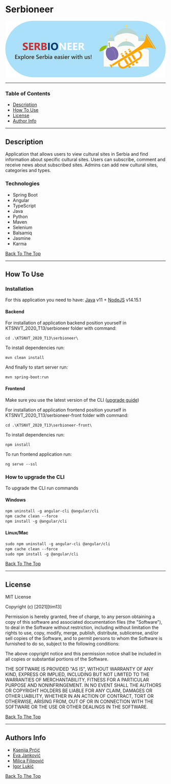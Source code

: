 # Serbioneer

![Project Image](serbioneer-front/src/assets/images/baner_pozadina.png)

---

### Table of Contents

-   [Description](#description)
-   [How To Use](#how-to-use)
-   [License](#license)
-   [Author Info](#author-info)

---

## Description

Application that allows users to view cultural sites in Serbia and find information about specific cultural sites.
Users can subscribe, comment and receive news about subscribed sites.
Admins can add new cultural sites, categories and types.

### Technologies

-   Spring Boot
-   Angular
-   TypeScript
-   Java
-   Python
-   Maven
-   Selenium
-   Balsamiq
-   Jasmine
-   Karma

[Back To The Top](#serbioneer)

---

## How To Use

### Installation

For this application you need to have:
[Java](https://jdk.java.net/15/) v11 +
[NodeJS](https://nodejs.org/download/release/v14.15.1/) v14.15.1

#### Backend

For installation of application backend position yourself in KTSNVT_2020_T13/serbioneer folder
with command:

```
cd .\KTSNVT_2020_T13\serbioneer\
```

To install dependencies run:

```
mvn clean install
```

And finally to start server run:

```
mvn spring-boot:run
```

#### Frontend

Make sure you use the latest version of the CLI ([upgrade guide](#upgrade))

For installation of application frontend position yourself in KTSNVT_2020_T13/serbioneer-front
folder with command:

```
cd .\KTSNVT_2020_T13\serbioneer-front\
```

To install dependencies run:

```
npm install
```

To run frontend application run:

```
ng serve --ssl
```

### <a id="upgrade"></a>How to upgrade the CLI

To upgrade the CLI run commands

#### Windows

```
npm uninstall -g angular-cli @angular/cli
npm cache clean --force
npm install -g @angular/cli
```

#### Linux/Mac

```
sudo npm uninstall -g angular-cli @angular/cli
npm cache clean --force
sudo npm install -g @angular/cli
```

[Back To The Top](#serbioneer)

---

## License

MIT License

Copyright (c) [2021][tim13]

Permission is hereby granted, free of charge, to any person obtaining a copy
of this software and associated documentation files (the "Software"), to deal
in the Software without restriction, including without limitation the rights
to use, copy, modify, merge, publish, distribute, sublicense, and/or sell
copies of the Software, and to permit persons to whom the Software is
furnished to do so, subject to the following conditions:

The above copyright notice and this permission notice shall be included in all
copies or substantial portions of the Software.

THE SOFTWARE IS PROVIDED "AS IS", WITHOUT WARRANTY OF ANY KIND, EXPRESS OR
IMPLIED, INCLUDING BUT NOT LIMITED TO THE WARRANTIES OF MERCHANTABILITY,
FITNESS FOR A PARTICULAR PURPOSE AND NONINFRINGEMENT. IN NO EVENT SHALL THE
AUTHORS OR COPYRIGHT HOLDERS BE LIABLE FOR ANY CLAIM, DAMAGES OR OTHER
LIABILITY, WHETHER IN AN ACTION OF CONTRACT, TORT OR OTHERWISE, ARISING FROM,
OUT OF OR IN CONNECTION WITH THE SOFTWARE OR THE USE OR OTHER DEALINGS IN THE
SOFTWARE.

[Back To The Top](#serbioneer)

---

## Authors Info

-   [Ksenija Prćić](https://github.com/ksenija10)
-   [Eva Janković](https://github.com/evaj10)
-   [Milica Filipović](https://github.com/fmilica)
-   [Igor Lukić](https://github.com/cigor99)

[Back To The Top](#serbioneer)
